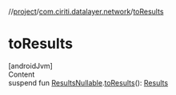 //[project](../index.md)/[com.ciriti.datalayer.network](index.md)/[toResults](to-results.md)



# toResults  
[androidJvm]  
Content  
suspend fun [ResultsNullable](-results-nullable/index.md).[toResults](to-results.md)(): [Results](-results/index.md)  




